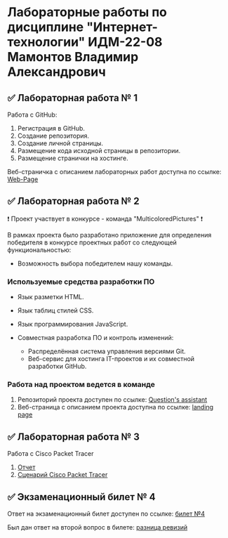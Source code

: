 # Лабораторные работы по дисциплине "Интернет-технологии" ИДМ-22-08 Мамонтов Владимир Александрович

## ✅ Лабораторная работа № 1

Работа с GitHub:

1. Регистрация в GitHub.
2. Создание репозитория.
3. Создание личной страницы.
4. Размещение кода исходной страницы в репозитории.
5. Размещение странички на хостинге.

Веб-страничка с описанием лабораторных работ доступна по ссылке: [Web-Page](https://vovaloda.github.io/internet-technology-labs/)

## ✅ Лабораторная работа № 2

❗ Проект участвует в конкурсе - команда "MulticoloredPictures" ❗

В рамках проекта было разработано приложение для определения победителя в конкурсе проектных работ со следующей функциональностью:
   * Возможность выбора победителем нашу команды. 
   
### Используемые средства разработки ПО
* Язык разметки HTML.
* Язык таблиц стилей CSS.
* Язык программирования JavaScript.

* Совместная разработка ПО и контроль изменений:
   + Распределённая система управления версиями Git.
   + Веб-сервис для хостинга IT-проектов и их совместной разработки GitHub.
   
### Работа над проектом ведется в команде
1. Репозиторий проекта доступен по ссылке: [Question's assistant](https://github.com/Tsyreniao/IT_MulticoloredPictures)
2. Веб-страница с описанием проекта доступна по ссылке: [landing page](https://tsyreniao.github.io/IT_MulticoloredPictures/)
   
## ✅ Лабораторная работа № 3
Работа с Cisco Packet Tracer
1. [Отчет](https://github.com/Vovaloda/internet-technology-labs/blob/main/src/otchet.pdf)
2. [Сценарий Cisco Packet Tracer](https://github.com/Vovaloda/internet-technology-labs/blob/main/src/Lab3.pka)

## ✅ Экзаменационный билет № 4

Ответ на экзаменационный билет доступен по ссылке:
[билет №4](https://github.com/stankin/inet-2022/wiki/exam04)

Был дан ответ на второй вопрос в билете: [разница ревизий](https://github.com/stankin/inet-2022/wiki/exam04/_compare/b18f1ba2d96e309afe7f6b4392bad7ed9916c87b...6d7d471b25dfe808696527c372717279e4d6264a)
